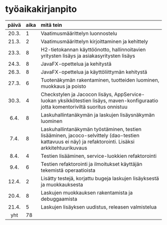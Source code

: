 # työaikakirjanpito

| päivä | aika | mitä tein  |
| :----:|:-----| :-----|
| 20.3. | 1    | Vaatimusmäärittelyn luonnostelu |
| 21.3. | 2    | Vaatimusmäärittelyn kirjoittaminen ja kehittely |
| 23.3. | 8    | H2-tietokannan käyttöönotto, hallinnoitavien yritysten lisäys ja asiakasyritysten lisäys |
| 24.3. | 8    | JavaFX-opettelua ja kehitystä |
| 26.3. | 8    | JavaFX-opettelua ja käyttöliittymän kehitystä |
| 27.3. | 6    | Tuotenäkymän rakentaminen, tuotteiden luominen, muokkaus ja poisto |
| 30.3. | 4    | Checkstylen ja Jacocon lisäys, AppService-luokan yksikkötestien lisäys, maven-konfiguraatio jotta komentoriviltä suoritus onnistuu |
| 6.4. | 8    | Laskuhallintanäkymän ja laskujen lisäysnäkymän luominen |
| 7.4. | 8    | Laskuhallintanäkymän työstäminen, testien lisääminen, jacoco-selvittely (dao-testien kattavuus ei näy) ja refaktorointi. Lisäksi arkkitehtuurikuvaus |
| 8.4. | 4    | Testien lisääminen, service-luokkien refaktorointi |
| 9.4. | 6    | Testien refaktorointi ja ilmoitukset käyttäjän tekemistä operaatioista |
| 12.4. | 2    | Lisätty testejä, korjattu bugeja laskujen lisäyksestä ja muokkauksesta |
| 20.4. | 8    | Laskujen muokkauksen rakentamista ja debuggaamista |
| 21.4. | 5    | Laskujen lisäyksen uudistus, releasen valmistelua |
| yht   | 78    | | 

